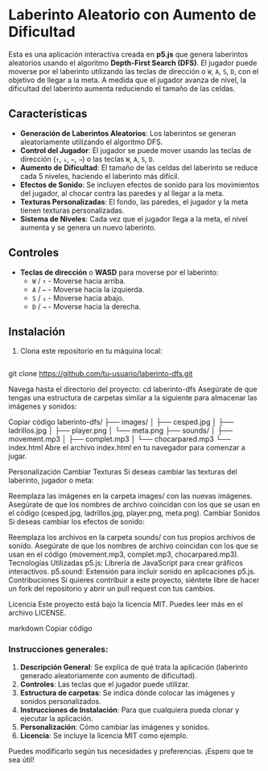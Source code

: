 # Laberinto Aleatorio con Aumento de Dificultad

Esta es una aplicación interactiva creada en **p5.js** que genera laberintos aleatorios usando el algoritmo **Depth-First Search (DFS)**. El jugador puede moverse por el laberinto utilizando las teclas de dirección o `W`, `A`, `S`, `D`, con el objetivo de llegar a la meta. A medida que el jugador avanza de nivel, la dificultad del laberinto aumenta reduciendo el tamaño de las celdas.

## Características

- **Generación de Laberintos Aleatorios**: Los laberintos se generan aleatoriamente utilizando el algoritmo DFS.
- **Control del Jugador**: El jugador se puede mover usando las teclas de dirección (`↑`, `↓`, `←`, `→`) o las teclas `W`, `A`, `S`, `D`.
- **Aumento de Dificultad**: El tamaño de las celdas del laberinto se reduce cada 5 niveles, haciendo el laberinto más difícil.
- **Efectos de Sonido**: Se incluyen efectos de sonido para los movimientos del jugador, al chocar contra las paredes y al llegar a la meta.
- **Texturas Personalizadas**: El fondo, las paredes, el jugador y la meta tienen texturas personalizadas.
- **Sistema de Niveles**: Cada vez que el jugador llega a la meta, el nivel aumenta y se genera un nuevo laberinto.

## Controles

- **Teclas de dirección** o **WASD** para moverse por el laberinto:
  - `W` / `↑` - Moverse hacia arriba.
  - `A` / `←` - Moverse hacia la izquierda.
  - `S` / `↓` - Moverse hacia abajo.
  - `D` / `→` - Moverse hacia la derecha.

## Instalación

1. Clona este repositorio en tu máquina local:

   ```bash
 git clone https://github.com/tu-usuario/laberinto-dfs.git

  Navega hasta el directorio del proyecto:
cd laberinto-dfs
Asegúrate de que tengas una estructura de carpetas similar a la siguiente para almacenar las imágenes y sonidos:

Copiar código
laberinto-dfs/
├── images/
│   ├── cesped.jpg
│   ├── ladrillos.jpg
│   ├── player.png
│   └── meta.png
├── sounds/
│   ├── movement.mp3
│   ├── complet.mp3
│   └── chocarpared.mp3
└── index.html
Abre el archivo index.html en tu navegador para comenzar a jugar.

Personalización
Cambiar Texturas
Si deseas cambiar las texturas del laberinto, jugador o meta:

Reemplaza las imágenes en la carpeta images/ con las nuevas imágenes.
Asegúrate de que los nombres de archivo coincidan con los que se usan en el código (cesped.jpg, ladrillos.jpg, player.png, meta.png).
Cambiar Sonidos
Si deseas cambiar los efectos de sonido:

Reemplaza los archivos en la carpeta sounds/ con tus propios archivos de sonido.
Asegúrate de que los nombres de archivo coincidan con los que se usan en el código (movement.mp3, complet.mp3, chocarpared.mp3).
Tecnologías Utilizadas
p5.js: Librería de JavaScript para crear gráficos interactivos.
p5.sound: Extensión para incluir sonido en aplicaciones p5.js.
Contribuciones
Si quieres contribuir a este proyecto, siéntete libre de hacer un fork del repositorio y abrir un pull request con tus cambios.

Licencia
Este proyecto está bajo la licencia MIT. Puedes leer más en el archivo LICENSE.

markdown
Copiar código

### Instrucciones generales:
1. **Descripción General**: Se explica de qué trata la aplicación (laberinto generado aleatoriamente con aumento de dificultad).
2. **Controles**: Las teclas que el jugador puede utilizar.
3. **Estructura de carpetas**: Se indica dónde colocar las imágenes y sonidos personalizados.
4. **Instrucciones de Instalación**: Para que cualquiera pueda clonar y ejecutar la aplicación.
5. **Personalización**: Cómo cambiar las imágenes y sonidos.
6. **Licencia**: Se incluye la licencia MIT como ejemplo.

Puedes modificarlo según tus necesidades y preferencias. ¡Espero que te sea útil!
